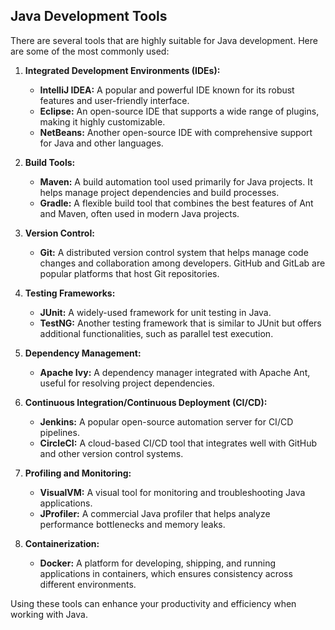 ## Java Development Tools

There are several tools that are highly suitable for Java development. Here are some of the most commonly used:

1. **Integrated Development Environments (IDEs):**
   - **IntelliJ IDEA:** A popular and powerful IDE known for its robust features and user-friendly interface.
   - **Eclipse:** An open-source IDE that supports a wide range of plugins, making it highly customizable.
   - **NetBeans:** Another open-source IDE with comprehensive support for Java and other languages.

2. **Build Tools:**
   - **Maven:** A build automation tool used primarily for Java projects. It helps manage project dependencies and build processes.
   - **Gradle:** A flexible build tool that combines the best features of Ant and Maven, often used in modern Java projects.

3. **Version Control:**
   - **Git:** A distributed version control system that helps manage code changes and collaboration among developers. GitHub and GitLab are popular platforms that host Git repositories.

4. **Testing Frameworks:**
   - **JUnit:** A widely-used framework for unit testing in Java.
   - **TestNG:** Another testing framework that is similar to JUnit but offers additional functionalities, such as parallel test execution.

5. **Dependency Management:**
   - **Apache Ivy:** A dependency manager integrated with Apache Ant, useful for resolving project dependencies.

6. **Continuous Integration/Continuous Deployment (CI/CD):**
   - **Jenkins:** A popular open-source automation server for CI/CD pipelines.
   - **CircleCI:** A cloud-based CI/CD tool that integrates well with GitHub and other version control systems.

7. **Profiling and Monitoring:**
   - **VisualVM:** A visual tool for monitoring and troubleshooting Java applications.
   - **JProfiler:** A commercial Java profiler that helps analyze performance bottlenecks and memory leaks.

8. **Containerization:**
   - **Docker:** A platform for developing, shipping, and running applications in containers, which ensures consistency across different environments.

Using these tools can enhance your productivity and efficiency when working with Java.

